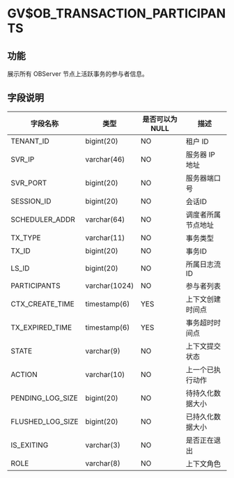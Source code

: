 GV$OB_TRANSACTION_PARTICIPANTS 
===================================================

功能 
-------------------

展示所有 OBServer 节点上活跃事务的参与者信息。

字段说明 
---------------------



|       字段名称       |      类型       | 是否可以为 NULL |    描述     |
|------------------|---------------|------------|-----------|
| TENANT_ID        | bigint(20)    | NO         | 租户 ID     |
| SVR_IP           | varchar(46)   | NO         | 服务器 IP 地址 |
| SVR_PORT         | bigint(20)    | NO         | 服务器端口号    |
| SESSION_ID       | bigint(20)                        | NO         | 会话ID      |
| SCHEDULER_ADDR   | varchar(64)                      | NO         | 调度者所属节点地址 |
| TX_TYPE          | varchar(11)                      | NO         | 事务类型      |
| TX_ID            | bigint(20)                        | NO         | 事务ID      |
| LS_ID            | bigint(20)                        | NO         | 所属日志流ID   |
| PARTICIPANTS     | varchar(1024)                    | NO         | 参与者列表     |
| CTX_CREATE_TIME  | timestamp(6) | YES        | 上下文创建时间点  |
| TX_EXPIRED_TIME  | timestamp(6) | YES        | 事务超时时间点   |
| STATE            | varchar(9)                       | NO         | 上下文提交状态   |
| ACTION           | varchar(10)                      | NO         | 上一个已执行动作  |
| PENDING_LOG_SIZE | bigint(20)                        | NO         | 待持久化数据大小  |
| FLUSHED_LOG_SIZE | bigint(20)                        | NO         | 已持久化数据大小  |
| IS_EXITING       | varchar(3)                       | NO         | 是否正在退出    |
| ROLE             | varchar(8)                       | NO         | 上下文角色     |

